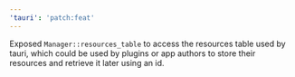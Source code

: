```yaml
---
'tauri': 'patch:feat'
---
```


Exposed `Manager::resources_table` to access the resources table used by tauri, which could be used by plugins or app authors to store their resources and retrieve it later using an id.
